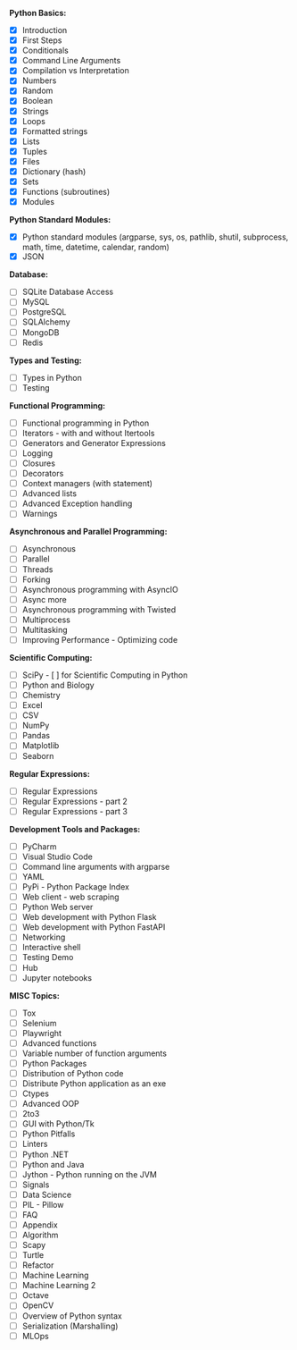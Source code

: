 
**Python Basics:**
- [x] Introduction
- [x] First Steps
- [x] Conditionals
- [x] Command Line Arguments
- [x] Compilation vs Interpretation
- [x] Numbers
- [x] Random
- [x] Boolean
- [x] Strings
- [x] Loops
- [x] Formatted strings
- [x] Lists
- [x] Tuples
- [x] Files
- [x] Dictionary (hash)
- [x] Sets
- [x] Functions (subroutines)
- [x] Modules

**Python Standard Modules:**
- [x] Python standard modules (argparse, sys, os, pathlib, shutil, subprocess, math, time, datetime, calendar, random)
- [x] JSON

**Database:**
- [ ] SQLite Database Access
- [ ] MySQL
- [ ] PostgreSQL
- [ ] SQLAlchemy
- [ ] MongoDB
- [ ] Redis

**Types and Testing:**
- [ ] Types in Python
- [ ] Testing

**Functional Programming:**
- [ ] Functional programming in Python
- [ ] Iterators - with and without Itertools
- [ ] Generators and Generator Expressions
- [ ] Logging
- [ ] Closures
- [ ] Decorators
- [ ] Context managers (with statement)
- [ ] Advanced lists
- [ ] Advanced Exception handling
- [ ] Warnings

**Asynchronous and Parallel Programming:**
- [ ] Asynchronous
- [ ] Parallel
- [ ] Threads
- [ ] Forking
- [ ] Asynchronous programming with AsyncIO
- [ ] Async more
- [ ] Asynchronous programming with Twisted
- [ ] Multiprocess
- [ ] Multitasking
- [ ] Improving Performance - Optimizing code

**Scientific Computing:**
- [ ] SciPy - [ ] for Scientific Computing in Python
- [ ] Python and Biology
- [ ] Chemistry
- [ ] Excel
- [ ] CSV
- [ ] NumPy
- [ ] Pandas
- [ ] Matplotlib
- [ ] Seaborn

**Regular Expressions:**
- [ ] Regular Expressions
- [ ] Regular Expressions - part 2
- [ ] Regular Expressions - part 3

**Development Tools and Packages:**
- [ ] PyCharm
- [ ] Visual Studio Code
- [ ] Command line arguments with argparse
- [ ] YAML
- [ ] PyPi - Python Package Index
- [ ] Web client - web scraping
- [ ] Python Web server
- [ ] Web development with Python Flask
- [ ] Web development with Python FastAPI
- [ ] Networking
- [ ] Interactive shell
- [ ] Testing Demo
- [ ] Hub
- [ ] Jupyter notebooks

**MISC Topics:**
- [ ] Tox
- [ ] Selenium
- [ ] Playwright
- [ ] Advanced functions
- [ ] Variable number of function arguments
- [ ] Python Packages
- [ ] Distribution of Python code
- [ ] Distribute Python application as an exe
- [ ] Ctypes
- [ ] Advanced OOP
- [ ] 2to3
- [ ] GUI with Python/Tk
- [ ] Python Pitfalls
- [ ] Linters
- [ ] Python .NET
- [ ] Python and Java
- [ ] Jython - Python running on the JVM
- [ ] Signals
- [ ] Data Science
- [ ] PIL - Pillow
- [ ] FAQ
- [ ] Appendix
- [ ] Algorithm
- [ ] Scapy
- [ ] Turtle
- [ ] Refactor
- [ ] Machine Learning
- [ ] Machine Learning 2
- [ ] Octave
- [ ] OpenCV
- [ ] Overview of Python syntax
- [ ] Serialization (Marshalling)
- [ ] MLOps
